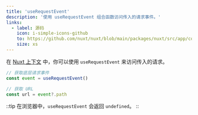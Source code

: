 ```yaml
---
title: 'useRequestEvent'
description: '使用 useRequestEvent 组合函数访问传入的请求事件。'
links:
  - label: 源码
    icon: i-simple-icons-github
    to: https://github.com/nuxt/nuxt/blob/main/packages/nuxt/src/app/composables/ssr.ts
    size: xs
---
```


在 [Nuxt 上下文](/docs/guide/going-further/nuxt-app#the-nuxt-context) 中，你可以使用 `useRequestEvent` 来访问传入的请求。

```ts
// 获取底层请求事件
const event = useRequestEvent()

// 获取 URL
const url = event?.path
```

::tip
在浏览器中，`useRequestEvent` 会返回 `undefined`。
::